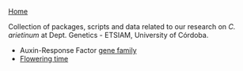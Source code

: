 [Home](../)  

Collection of packages, scripts and data related to our research on *C. arietinum* at Dept. Genetics - ETSIAM, University of Córdoba.   
  
  * Auxin-Response Factor [gene family](https://github.com/jdieramon/ChickpeaProject)
  * [Flowering time](https://jdieramon.github.io/FORCE/)  
  
